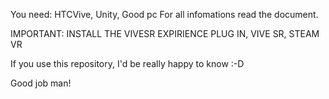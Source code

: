You need:
HTCVive, Unity, Good pc 
For all infomations read the document.

IMPORTANT: INSTALL THE VIVESR EXPIRIENCE PLUG IN, VIVE SR, STEAM VR


If you use this repository, I'd be really happy to know :-D

Good job man! 
